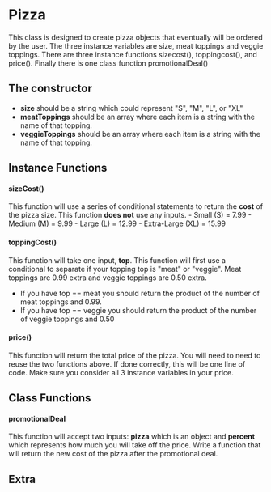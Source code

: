 # Pizza

This class is designed to create pizza objects that eventually will be ordered by the user. The three instance variables are size, meat toppings and veggie toppings. There are three instance functions sizecost(), toppingcost(), and price(). Finally there is one class function promotionalDeal()

## The constructor
  -  **size** should be a string which could represent "S", "M", "L", or "XL"
  -  **meatToppings** should be an array where each item is a string with the name of that topping.
  -  **veggieToppings** should be an array where each item is a string with the name of that topping.

## Instance Functions

#### sizeCost()
This function will use a series of conditional statements to return the **cost** of the pizza size. This function **does not** use any inputs.
    -  Small (S)  = 7.99
    -  Medium (M) = 9.99
    -  Large (L) = 12.99
    -  Extra-Large (XL) = 15.99

#### toppingCost()
This function will take one input, **top**. This function will first use a conditional to separate if your topping top is "meat" or "veggie". Meat toppings are 0.99 extra and veggie toppings are 0.50 extra.

  - If you have top == meat you should return the product of the number of meat toppings and 0.99.
  - If you have top == veggie you should return the product of the number of veggie toppings and 0.50

#### price()
This function will return the total price of the pizza. You will need to need to reuse the two functions above. If done correctly, this will be one line of code. Make sure you consider all 3 instance variables in your price.

## Class Functions

#### promotionalDeal
This function will accept two inputs: **pizza** which is an object and **percent** which represents how much you will take off the price. Write a function that will return the new cost of the pizza after the promotional deal.

## Extra 
